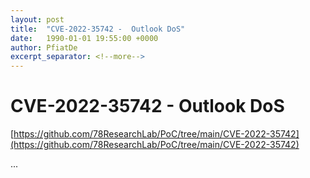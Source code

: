```yaml
---
layout: post
title:  "CVE-2022-35742 -  Outlook DoS"
date:   1990-01-01 19:55:00 +0000
author: PfiatDe
excerpt_separator: <!--more-->
---
```


# CVE-2022-35742 -  Outlook DoS
[https://github.com/78ResearchLab/PoC/tree/main/CVE-2022-35742](https://github.com/78ResearchLab/PoC/tree/main/CVE-2022-35742)

...
<!--more-->
